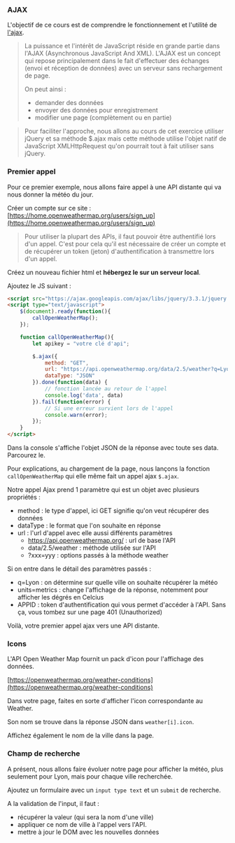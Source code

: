 ### AJAX

L'objectif de ce cours est de comprendre le fonctionnement et l'utilité de [l'ajax](https://www.w3schools.com/xml/ajax_intro.asp).

> La puissance et l'intérêt de JavaScript réside en grande partie dans l'AJAX (Asynchronous JavaScript And XML).
> L'AJAX est un concept qui repose principalement dans le fait d'effectuer des échanges (envoi et réception de données) avec un serveur sans rechargement de page.
>
> On peut ainsi :
> - demander des données
> - envoyer des données pour enregistrement
> - modifier une page (complètement ou en partie)
 
> Pour faciliter l'approche, nous allons au cours de cet exercice utiliser jQuery et sa méthode $.ajax
> mais cette méthode utilise l'objet natif de JavaScript XMLHttpRequest qu'on pourrait tout à fait utiliser sans jQuery.

### Premier appel

Pour ce premier exemple, nous allons faire appel à une API distante qui va nous donner la météo du jour.

Créer un compte sur ce site : [https://home.openweathermap.org/users/sign_up](https://home.openweathermap.org/users/sign_up)

> Pour utiliser la plupart des APIs, il faut pouvoir être authentifié lors d'un appel.
> C'est pour cela qu'il est nécessaire de créer un compte et de récupérer un token (jeton) d'authentification
> à transmettre lors d'un appel.

Créez un nouveau fichier html et **hébergez le sur un serveur local**.

Ajoutez le JS suivant :

```html
<script src="https://ajax.googleapis.com/ajax/libs/jquery/3.3.1/jquery.min.js"></script>
<script type="text/javascript">
    $(document).ready(function(){
        callOpenWeatherMap();
    });

    function callOpenWeatherMap(){
        let apikey = "votre clé d'api";

        $.ajax({
            method: "GET",
            url: "https://api.openweathermap.org/data/2.5/weather?q=Lyon&units=metric&APPID=" + apikey,
            dataType: "JSON"
        }).done(function(data) {
            // fonction lancée au retour de l'appel
            console.log('data', data)
        }).fail(function(error) {
            // Si une erreur survient lors de l'appel
            console.warn(error);
        });
    }
</script>
```
Dans la console s'affiche l'objet JSON de la réponse avec toute ses data. Parcourez le.

Pour explications, au chargement de la page, nous lançons la fonction `callOpenWeatherMap` qui elle même fait un appel ajax `$.ajax`.

Notre appel Ajax prend 1 paramètre qui est un objet avec plusieurs propriétés :
- method : le type d'appel, ici GET signifie qu'on veut récupérer des données
- dataType : le format que l'on souhaite en réponse
- url : l'url d'appel avec elle aussi différents paramètres
    - https://api.openweathermap.org/ : url de base l'API
    - data/2.5/weather : méthode utilisée sur l'API
    - ?xxx=yyy : options passés à la méthode weather
    
    
Si on entre dans le détail des paramètres passés : 
- q=Lyon : on détermine sur quelle ville on souhaite récupérer la météo
- units=metrics : change l'affichage de la réponse, notemment pour afficher les dégrés en Celcius
- APPID : token d'authentification qui vous permet d'accéder à l'API. Sans ça, vous tombez sur une page 401 (Unauthorized)


Voilà, votre premier appel ajax vers une API distante.


### Icons

L'API Open Weather Map fournit un pack d'icon pour l'affichage des données.

[https://openweathermap.org/weather-conditions](https://openweathermap.org/weather-conditions)

Dans votre page, faites en sorte d'afficher l'icon correspondante au Weather.

Son nom se trouve dans la réponse JSON dans `weather[i].icon`.

Affichez également le nom de la ville dans la page.


### Champ de recherche

A présent, nous allons faire évoluer notre page pour afficher la météo, 
plus seulement pour Lyon, mais pour chaque ville recherchée.

Ajoutez un formulaire avec un `input type text` et un `submit` de recherche.

A la validation de l'input, il faut :
- récupérer la valeur (qui sera la nom d'une ville) 
- appliquer ce nom de ville à l'appel vers l'API.
- mettre à jour le DOM avec les nouvelles données



